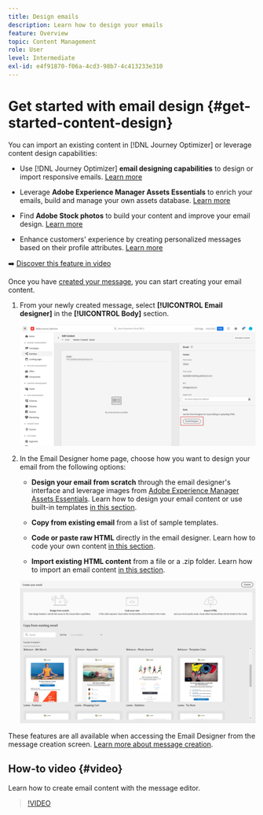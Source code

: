 ```yaml
---
title: Design emails
description: Learn how to design your emails
feature: Overview
topic: Content Management
role: User
level: Intermediate
exl-id: e4f91870-f06a-4cd3-98b7-4c413233e310
---
```

# Get started with email design {#get-started-content-design}

You can import an existing content in [!DNL Journey Optimizer] or leverage content design capabilities:

* Use [!DNL Journey Optimizer] **email designing capabilities** to design or import responsive emails. [Learn more](../design/create-email-content.md)

* Leverage **Adobe Experience Manager Assets Essentials** to enrich your emails, build and manage your own assets database. [Learn more](../design/assets-essentials.md)

* Find **Adobe Stock photos** to build your content and improve your email design. [Learn more](../design/stock.md)

* Enhance customers' experience by creating personalized messages based on their profile attributes. [Learn more](../personalization/personalize.md)

➡️ [Discover this feature in video](#video)

Once you have [created your message](../messages/get-started-content.md), you can start creating your email content.

1. From your newly created message, select **[!UICONTROL Email designer]** in the **[!UICONTROL Body]** section.

    ![](assets/import-html_1.png)

1. In the Email Designer home page, choose how you want to design your email from the following options:

    * **Design your email from scratch** through the email designer's interface and leverage images from [Adobe Experience Manager Assets Essentials](assets-essentials.md). Learn how to design your email content or use built-in templates [in this section](create-email-content.md).

    * **Copy from existing email** from a list of sample templates. 

    * **Code or paste raw HTML** directly in the email designer. Learn how to code your own content [in this section](code-content.md).

    * **Import existing HTML content** from a file or a .zip folder. Learn how to import an email content [in this section](existing-content.md).

    ![](assets/email_designer_25.png)

These features are all available when accessing the Email Designer from the message creation screen. [Learn more about message creation](../messages/get-started-content.md).


## How-to video {#video}

Learn how to create email content with the message editor.

>[!VIDEO](https://video.tv.adobe.com/v/334150?quality=12)